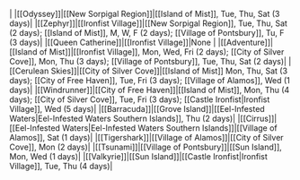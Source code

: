 |
|[[Odyssey]]|[[New Sorpigal Region]]|[[Island of Mist]], Tue, Thu, Sat (3 days)|
|[[Zephyr]]|[[Ironfist Village]]|[[New Sorpigal Region]], Tue, Thu, Sat (2 days); [[Island of Mist]], M, W, F (2 days); [[Village of Pontsbury]], Tu, F (3 days)|
|[[Queen Catherine]]|[[Ironfist Village]]|None |
|[[Adventure]]|[[Island of Mist]]|[[Ironfist Village]], Mon, Wed, Fri (2 days); [[City of Silver Cove]], Mon, Thu (3 days); [[Village of Pontsbury]], Tue, Thu, Sat (2 days)|
|[[Cerulean Skies]]|[[City of Silver Cove]]|[[Island of Mist]] Mon, Thu, Sat (3 days); [[City of Free Haven]], Tue, Fri (3 days); [[Village of Alamos]], Wed (1 days)|
|[[Windrunner]]|[[City of Free Haven]]|[[Island of Mist]], Mon, Thu (4 days); [[City of Silver Cove]], Tue, Fri (3 days); [[Castle Ironfist\|Ironfist Village]], Wed (5 days)|
|[[Barracuda]]|[[Grove Island]]|[[Eel-Infested Waters\|Eel-Infested Waters Southern Islands]], Thu (2 days)|
|[[Cirrus]]|[[Eel-Infested Waters\|Eel-Infested Waters Southern Islands]]|[[Village of Alamos]], Sat (1 days)|
|[[Tigershark]]|[[Village of Alamos]]|[[City of Silver Cove]], Mon (2 days)|
|[[Tsunami]]|[[Village of Pontsbury]]|[[Sun Island]], Mon, Wed (1 days)|
|[[Valkyrie]]|[[Sun Island]]|[[Castle Ironfist\|Ironfist Village]], Tue, Thu (4 days)|

